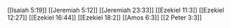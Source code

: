 [[Isaiah 5:19]]
[[Jeremiah 5:12]]
[[Jeremiah 23:33]]
[[Ezekiel 11:3]]
[[Ezekiel 12:27]]
[[Ezekiel 16:44]]
[[Ezekiel 18:2]]
[[Amos 6:3]]
[[2 Peter 3:3]]
